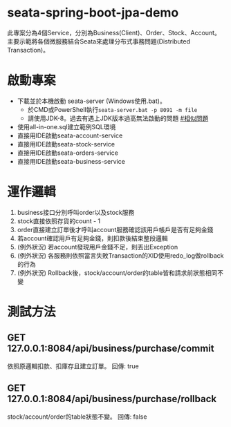 # seata-spring-boot-jpa-demo
此專案分為4個Service，分別為Business(Client)、Order、Stock、Account。主要示範將各個微服務結合Seata來處理分布式事務問題(Distributed Transaction)。

# 啟動專案
- 下載並於本機啟動 seata-server (Windows使用.bat)。
  - 於CMD或PowerShell執行```seata-server.bat -p 8091 -m file```
  - 請使用JDK-8。過去有遇上JDK版本過高無法啟動的問題 [#相似問題](https://www.cxyzjd.com/article/weixin_48232225/109351472)
- 使用all-in-one.sql建立範例SQL環境
- 直接用IDE啟動seata-account-service
- 直接用IDE啟動seata-stock-service
- 直接用IDE啟動seata-orders-service
- 直接用IDE啟動seata-business-service

# 運作邏輯
1. business接口分別呼叫order以及stock服務
2. stock直接依照存貨的count - 1
3. order直接建立訂單後才呼叫account服務確認該用戶帳戶是否有足夠金錢
4. 若account確認用戶有足夠金錢，則扣款後結束整段邏輯
5. (例外狀況) 若account發現用戶金錢不足，則丟出Exception
6. (例外狀況) 各服務則依照當言失敗Transaction的XID使用redo_log做rollback的行為
7. (例外狀況) Rollback後，stock/account/order的table皆和請求前狀態相同不變

# 測試方法

## GET 127.0.0.1:8084/api/business/purchase/commit
依照原邏輯扣款、扣庫存且建立訂單。
回傳: true

## GET 127.0.0.1:8084/api/business/purchase/rollback
stock/account/order的table狀態不變。
回傳: false
